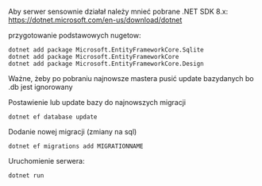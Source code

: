 Aby serwer sensownie działał należy mnieć pobrane .NET SDK 8.x:
https://dotnet.microsoft.com/en-us/download/dotnet

przygotowanie podstawowych nugetow:
```
dotnet add package Microsoft.EntityFrameworkCore.Sqlite
dotnet add package Microsoft.EntityFrameworkCore
dotnet add package Microsoft.EntityFrameworkCore.Design
```

Ważne, żeby po pobraniu najnowsze mastera pusić update bazydanych bo .db jest ignorowany

Postawienie lub update bazy do najnowszych migracji
```
dotnet ef database update
```


Dodanie nowej migracji (zmiany na sql)
```
dotnet ef migrations add MIGRATIONNAME
```

Uruchomienie serwera:
```
dotnet run
```
